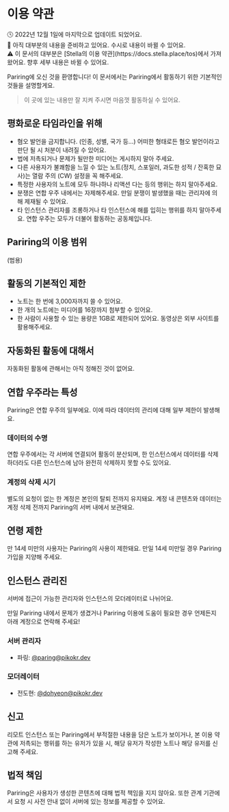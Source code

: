 # 이용 약관

<aside>
🕓 2022년 12월 1일에 마지막으로 업데이트 되었어요.

</aside>

<aside>
🚧 아직 대부분의 내용을 준비하고 있어요. 수시로 내용이 바뀔 수 있어요.

</aside>

<aside>
⚠️ 이 문서의 대부분은 [Stella의 이용 약관](https://docs.stella.place/tos)에서 가져왔어요. 향후 세부 내용은 바뀔 수 있어요.

</aside>

Pariring에 오신 것을 환영합니다!
이 문서에서는 Pariring에서 활동하기 위한 기본적인 것들을 설명할게요.

> 이 곳에 있는 내용만 잘 지켜 주시면 마음껏 활동하실 수 있어요.
> 

## 평화로운 타임라인을 위해

- 혐오 발언을 금지합니다. (인종, 성별, 국가 등…) 어떠한 형태로든 혐오 발언이라고 판단 될 시 처분이 내려질 수 있어요.
- 법에 저촉되거나 문제가 될만한 미디어는 게시하지 말아 주세요.
- 다른 사용자가 불쾌함을 느낄 수 있는 노트(정치, 스포일러, 과도한 성적 / 잔혹한 묘사)는 열람 주의 (CW) 설정을 꼭 해주세요.
- 특정한 사용자의 노트에 모두 하나하나 리액션 다는 등의 행위는 하지 말아주세요.
- 분쟁은 연합 우주 내에서는 자제해주세요. 만일 분쟁이 발생했을 때는 관리자에 의해 제재될 수 있어요.
- 타 인스턴스 관리자를 조롱하거나 타 인스턴스에 해를 입히는 행위를 하지 말아주세요. 연합 우주는 모두가 더불어 활동하는 공동체입니다.

## Pariring의 이용 범위

(범용)

## 활동의 기본적인 제한

- 노트는 한 번에 3,000자까지 쓸 수 있어요.
- 한 개의 노트에는 미디어를 16장까지 첨부할 수 있어요.
- 한 사람이 사용할 수 있는 용량은 1GB로 제한되어 있어요. 동영상은 외부 사이트를 활용해주세요.

## 자동화된 활동에 대해서

자동화된 활동에 관해서는 아직 정해진 것이 없어요.

## 연합 우주라는 특성

Pariring은 연합 우주의 일부에요. 이에 따라 데이터의 관리에 대해 일부 제한이 발생해요.

### 데이터의 수명

연합 우주에서는 각 서버에 연결되어 활동이 분산되며, 한 인스턴스에서 데이터를 삭제하더라도 다른 인스턴스에 남아 완전히 삭제하지 못할 수도 있어요.

### 계정의 삭제 시기

별도의 요청이 없는 한 계정은 본인의 탈퇴 전까지 유지돼요. 계정 내 콘텐츠와 데이터는 계정 삭제 전까지 Pariring의 서버 내에서 보관돼요.

## 연령 제한

만 14세 미만의 사용자는 Pariring의 사용이 제한돼요. 만일 14세 미만일 경우 Pariring 가입을 지양해 주세요.

## 인스턴스 관리진

서버에 접근이 가능한 관리자와 인스턴스의 모더레이터로 나뉘어요.

만일 Pariring 내에서 문제가 생겼거나 Pariring 이용에 도움이 필요한 경우 언제든지 아래 계정으로 연락해 주세요!

### 서버 관리자

- 파링: [@paring@pikokr.dev](https://pikokr.dev/@paring)

### 모더레이터

- 전도현: [@dohyeon@pikokr.dev](https://pikokr.dev/@dohyeon)

## 신고

리모트 인스턴스 또는 Pariring에서 부적절한 내용을 담은 노트가 보이거나, 본 이용 약관에 저촉되는 행위를 하는 유저가 있을 시, 해당 유저가 작성한 노트나 해당 유저를 신고해 주세요.

## 법적 책임

Pariring은 사용자가 생성한 콘텐츠에 대해 법적 책임을 지지 않아요. 또한 관계 기관에서 요청 시 사전 안내 없이 서버에 있는 정보를 제공할 수 있어요.
